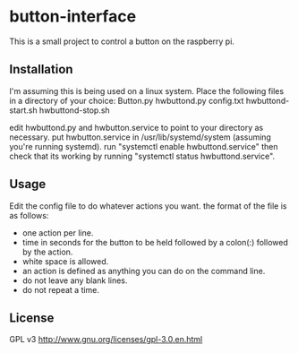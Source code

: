 # button-interface

This is a small project to control a button on the raspberry pi.

## Installation

I'm assuming this is being used on a linux system.
Place the following files in a directory of your choice:
Button.py
hwbuttond.py
config.txt
hwbuttond-start.sh
hwbuttond-stop.sh

edit hwbuttond.py and hwbutton.service to point to your directory as necessary.
put hwbutton.service in /usr/lib/systemd/system (assuming you're running systemd).
run "systemctl enable hwbuttond.service" then check that its working by running "systemctl status hwbuttond.service".

## Usage

Edit the config file to do whatever actions you want. the format of the file is as follows:
- one action per line.
- time in seconds for the button to be held followed by a colon(:) followed by the action.
- white space is allowed.
- an action is defined as anything you can do on the command line.
- do not leave any blank lines.
- do not repeat a time.

## License

GPL v3 http://www.gnu.org/licenses/gpl-3.0.en.html